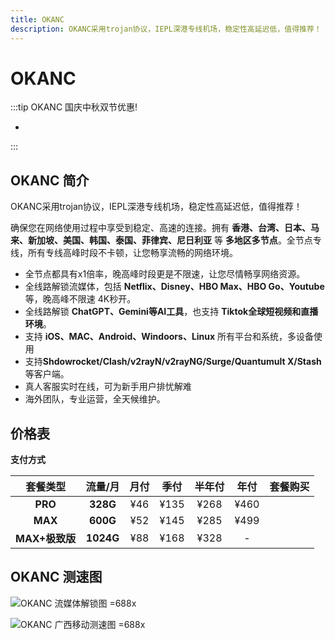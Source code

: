 ```yaml
---
title: OKANC
description: OKANC采用trojan协议，IEPL深港专线机场，稳定性高延迟低，值得推荐！
---
```


# OKANC

<!--@include: ./tip.md-->

:::tip OKANC 国庆中秋双节优惠!

- <Copy type="tip" label="点击复制 7 折折扣码: 1001" text="1001" bold />

:::

<Links
  :grid="2"
  :items="[
    {
      image: 'https://i.theojs.cn/logo/okanc.webp',
      name: 'OKANC 国庆中秋双节优惠!',
      desc: '活动时间：即日至2025年10月31号23点59分',
      link: 'https://itheo.top/okanc',
      rel: 'sponsored noreferrer'
    }
  ]"
/>

<!-- :::tip OKANC 折扣码大放送!

- <Copy type="tip" label="点击复制 8 折折扣码: theo80" text="theo80" bold />

:::

<Links
  :grid="2"
  :items="[
    {
      image: 'https://i.theojs.cn/logo/okanc.webp',
      name: 'OKANC 折扣码大放送!',
      link: 'https://itheo.top/okanc',
      rel: 'sponsored noreferrer'
    }
  ]"
/>
-->

## OKANC 简介 <Pill image="https://i.theojs.cn/logo/okanc.webp" name="OKANC官网" link="https://itheo.top/okanc" rel="sponsored noreferrer" /><Copy type="tip" label="点击复制 7 折折扣码: 1001" text="1001" bold />

OKANC采用trojan协议，IEPL深港专线机场，稳定性高延迟低，值得推荐！

确保您在网络使用过程中享受到稳定、高速的连接。拥有 **香港、台湾、日本、马来、新加坡、美国、韩国、泰国、菲律宾、尼日利亚** 等 **多地区多节点**。全节点专线，所有专线高峰时段不卡顿，让您畅享流畅的网络环境。

- 全节点都具有x1倍率，晚高峰时段更是不限速，让您尽情畅享网络资源。
- 全线路解锁流媒体，包括 **Netflix、Disney、HBO Max、HBO Go、Youtube** 等，晚高峰不限速 4K秒开。
- 全线路解锁 **ChatGPT、Gemini等AI工具**，也支持 **Tiktok全球短视频和直播环境**。
- 支持 **iOS、MAC、Android、Windoors、Linux** 所有平台和系统，多设备使用
- 支持**Shdowrocket/Clash/v2rayN/v2rayNG/Surge/Quantumult X/Stash** 等客户端。
- 真人客服实时在线，可为新手用户排忧解难
- 海外团队，专业运营，全天候维护。

## 价格表

**支付方式** <Pill :icon="{ icon: 'bi:alipay', color: '#1677ff' }" name="支付宝" /><Pill :icon="{ icon: 'ri:wechat-pay-fill', color: '#07C160' }" name="微信支付" />

|    套餐类型    |  流量/月  | 月付 | 季付 | 半年付 | 年付 |                                                     套餐购买                                                     |
| :------------: | :-------: | :--: | :--: | :----: | :--: | :--------------------------------------------------------------------------------------------------------------: |
|    **PRO**     | **328G**  | ¥46  | ¥135 |  ¥268  | ¥460 | <Pill icon="mdi:arrow-right-circle" name="立即购买" link="https://itheo.top/okanc" rel="sponsored noreferrer" /> |
|    **MAX**     | **600G**  | ¥52  | ¥145 |  ¥285  | ¥499 | <Pill icon="mdi:arrow-right-circle" name="立即购买" link="https://itheo.top/okanc" rel="sponsored noreferrer" /> |
| **MAX+极致版** | **1024G** | ¥88  | ¥168 |  ¥328  |  -   | <Pill icon="mdi:arrow-right-circle" name="立即购买" link="https://itheo.top/okanc" rel="sponsored noreferrer" /> |

## OKANC 测速图

![OKANC 流媒体解锁图 =688x](https://i.theojs.cn/airport/okanc_fulltest.webp)

![OKANC 广西移动测速图 =688x](https://i.theojs.cn/airport/okanc_guangxi_mobile.webp)
